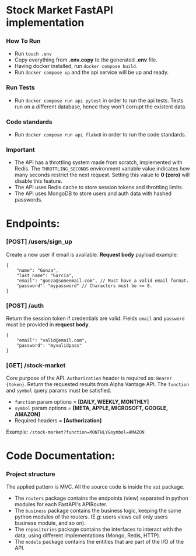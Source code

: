 # Stock Market FastAPI implementation

### How To Run

* Run `touch .env`
* Copy everything from **.env.copy** to the generated **.env** file.
* Having docker installed, run `docker compose build`.
* Run `docker compose up` and the api service will be up and ready.

### Run Tests

* Run `docker compose run api pytest` in order to run the api tests. Tests run on a different database, hence they won't corrupt the existent data.

### Code standards

* Run `docker compose run api flake8` in order to run the code standards.

### Important

* The API has a throttling system made from scratch, implemented with Redis. The `THROTTLING_SECONDS` environment variable value indicates how many seconds restrict the next request. Setting this value to **0 (zero)** will disable this feature.
* The API uses Redis cache to store session tokens and throttling limits.
* The API uses MongoDB to store users and auth data with hashed passwords.

# Endpoints:

### [POST] **/users/sign_up**
Create a new user if email is available. **Request body** payload example:
```
{
    "name": "Gonza",
    "last_name": "Garcia",
    "email": "gonza@someemail.com", // Must have a valid email format.
    "password": "mypassword" // Characters must be >= 8.
}
```

### [POST] **/auth** 
Return the session token if credentials are valid. Fields `email` and `password` must be provided in **request body**.
```
{
    "email": "valid@email.com",
    "password": "myvalidpass"
}
```

### [GET] **/stock-market**
Core purpose of the API. `Authorization` header is required as: `Bearer {token}`. Return the requested results from Alpha Vantage API. The `function` and `symbol` query params must be satisfied.

* `function` param options = **[DAILY, WEEKLY, MONTHLY]**
* `symbol` param options = **[META, APPLE, MICROSOFT, GOOGLE, AMAZON]**
* Required headers = **[Authorization]**

Example:
`/stock-market?function=MONTHLY&symbol=AMAZON`


# Code Documentation:

### Project structure

The applied pattern is MVC. All the source code is inside the `api` package.

* The `routers` package contains the endpoints (view) separated in python modules for each FastAPI's APIRouter.
* The `business` package contains the business logic, keeping the same python modules of the routers. (E.g: users views call only users business module, and so on).
* The `repositories` package contains the interfaces to interact with the data, using different implementations (Mongo, Redis, HTTP).
* The `models` package contains the entities that are part of the I/O of the API.
